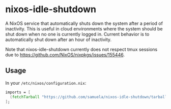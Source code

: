 # nixos-idle-shutdown

A NixOS service that automatically shuts down the system after a period of inactivity. This is useful in cloud environments where the system should be shut down when no one is currently logged in. Current behavior is to automatically shut down after an hour of inactivity.

Note that nixos-idle-shutdown currently does not respect tmux sessions due to https://github.com/NixOS/nixpkgs/issues/155446.

## Usage

In your `/etc/nixos/configuration.nix`:

```nix
imports = [
  (fetchTarball "https://github.com/samuela/nixos-idle-shutdown/tarball/main")
];
```
